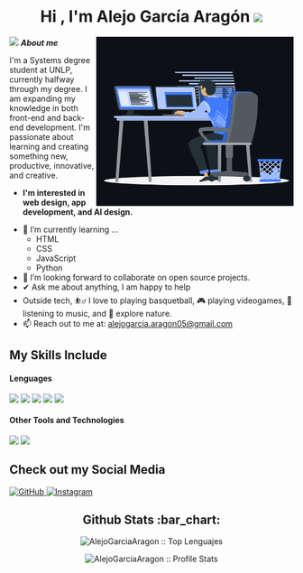 <h1 align="center"><b>Hi , I'm Alejo García Aragón </b><img src="https://media.giphy.com/media/hvRJCLFzcasrR4ia7z/giphy.gif" width="35"></h1>

<p><img align="right" height="300" width="350" src="https://raw.githubusercontent.com/SubhadeepZilong/SubhadeepZilong/main/icons/animation_500_kxa883sd.gif" alt="SubhadeepZilong" /></p>

<picture><img src = "https://github.com/7oSkaaa/7oSkaaa/blob/main/Images/about_me.gif?raw=true" width = 30px></picture> ***About me***

I'm a Systems degree student at UNLP, currently halfway through my degree. I am expanding my knowledge in both front-end and back-end development. I'm passionate about learning and creating something new, productive, innovative, and creative.
* **I'm interested in web design, app development, and AI design.**
- 🌱 I’m currently learning ...
  - HTML
  - CSS
  - JavaScript
  - Python
- 👯 I’m looking forward to collaborate on open source projects.
- ✔ Ask me about anything, I am happy to help<br>
- Outside tech, ⛹️‍♂️ I love to playing basquetball, 🎮 playing videogames, 🎵 listening to music, and 🌴 explore nature.
- 📫 Reach out to me at: <a href="alejogarcia.aragon05@gmail.com">alejogarcia.aragon05@gmail.com</a>

## My Skills Include
<h4>Lenguages</h4>
<span>
<img src="https://img.shields.io/badge/html5-%23E34F26.svg?style=for-the-badge&logo=html5&logoColor=white">
<img src="https://img.shields.io/badge/css3-%231572B6.svg?style=for-the-badge&logo=css3&logoColor=white">
<img src="https://img.shields.io/badge/java-%23ED8B00.svg?style=for-the-badge&logo=openjdk&logoColor=white">
<img src="https://img.shields.io/badge/javascript-%23323330.svg?style=for-the-badge&logo=javascript&logoColor=%23F7DF1E">
<img src="https://img.shields.io/badge/python-3670A0?style=for-the-badge&logo=python&logoColor=ffdd54">
</span>
<h4>Other Tools and Technologies</h4>
<span>
<img src="https://img.shields.io/badge/git-%23F05033.svg?style=for-the-badge&logo=git&logoColor=white">
<img src="https://img.shields.io/badge/mysql-4479A1.svg?style=for-the-badge&logo=mysql&logoColor=white">
</span>

## Check out my Social Media
<a href = "https://github.com/AlejoGarciaAragon">
  <img src="https://img.shields.io/badge/github-%23121011.svg?style=for-the-badge&logo=github&logoColor=white" alt="GitHub">
</a>
<a href = "https://instagram.com/alejogarcia.__">
  <img src="https://img.shields.io/badge/Instagram-%23E4405F.svg?style=for-the-badge&logo=Instagram&logoColor=white" alt="Instagram">
</a>


<h2 align="center">Github Stats :bar_chart:</h2>

<p align="center" height="100px" ><img src="https://github-readme-stats.vercel.app/api/top-langs/?username=AlejoGarciaAragon&langs_count=10&theme=dark&layout=compact" alt="AlejoGarciaAragon :: Top Lenguajes" /></p>

<p align="center" height="100px" ><img src="https://github-readme-stats.vercel.app/api?username=AlejoGarciaAragon&show_icons=true&theme=dark" alt="AlejoGarciaAragon :: Profile Stats" /></p>

